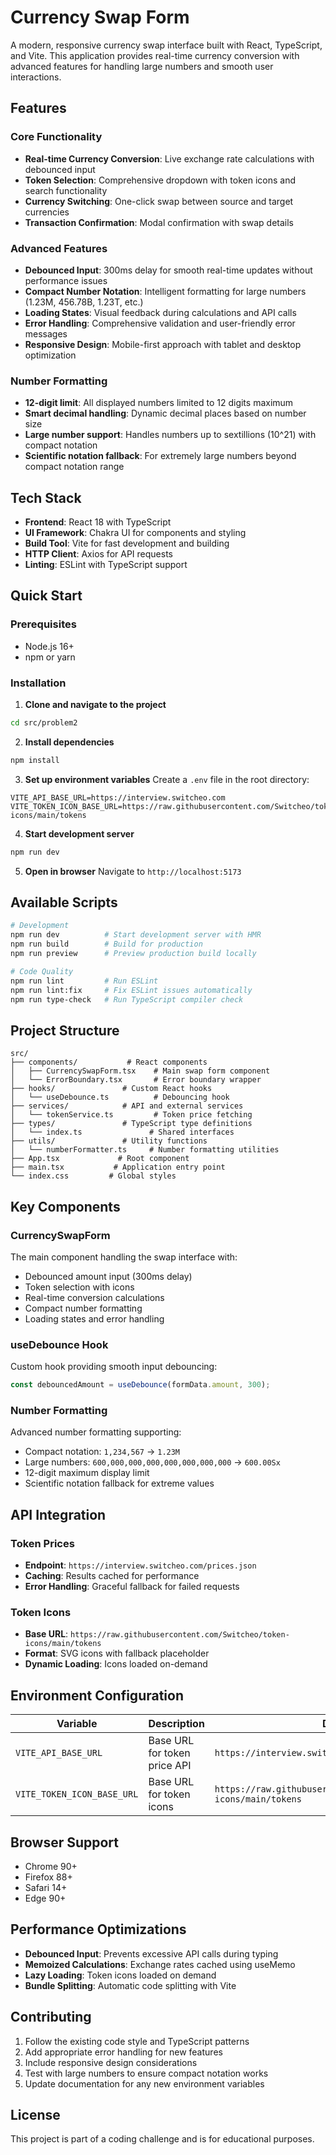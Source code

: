 # Currency Swap Form

A modern, responsive currency swap interface built with React, TypeScript, and Vite. This application provides real-time currency conversion with advanced features for handling large numbers and smooth user interactions.

## Features

### Core Functionality
- **Real-time Currency Conversion**: Live exchange rate calculations with debounced input
- **Token Selection**: Comprehensive dropdown with token icons and search functionality  
- **Currency Switching**: One-click swap between source and target currencies
- **Transaction Confirmation**: Modal confirmation with swap details

### Advanced Features
- **Debounced Input**: 300ms delay for smooth real-time updates without performance issues
- **Compact Number Notation**: Intelligent formatting for large numbers (1.23M, 456.78B, 1.23T, etc.)
- **Loading States**: Visual feedback during calculations and API calls
- **Error Handling**: Comprehensive validation and user-friendly error messages
- **Responsive Design**: Mobile-first approach with tablet and desktop optimization

### Number Formatting
- **12-digit limit**: All displayed numbers limited to 12 digits maximum
- **Smart decimal handling**: Dynamic decimal places based on number size
- **Large number support**: Handles numbers up to sextillions (10^21) with compact notation
- **Scientific notation fallback**: For extremely large numbers beyond compact notation range

## Tech Stack

- **Frontend**: React 18 with TypeScript
- **UI Framework**: Chakra UI for components and styling
- **Build Tool**: Vite for fast development and building
- **HTTP Client**: Axios for API requests
- **Linting**: ESLint with TypeScript support

## Quick Start

### Prerequisites
- Node.js 16+ 
- npm or yarn

### Installation

1. **Clone and navigate to the project**
  ```bash
  cd src/problem2
  ```

2. **Install dependencies**
  ```bash
  npm install
  ```

3. **Set up environment variables**
  Create a `.env` file in the root directory:
  ```env
  VITE_API_BASE_URL=https://interview.switcheo.com
  VITE_TOKEN_ICON_BASE_URL=https://raw.githubusercontent.com/Switcheo/token-icons/main/tokens
  ```

4. **Start development server**
  ```bash
  npm run dev
  ```

5. **Open in browser**
  Navigate to `http://localhost:5173`

## Available Scripts

```bash
# Development
npm run dev          # Start development server with HMR
npm run build        # Build for production
npm run preview      # Preview production build locally

# Code Quality
npm run lint         # Run ESLint
npm run lint:fix     # Fix ESLint issues automatically
npm run type-check   # Run TypeScript compiler check
```

## Project Structure

```
src/
├── components/           # React components
│   ├── CurrencySwapForm.tsx    # Main swap form component
│   └── ErrorBoundary.tsx       # Error boundary wrapper
├── hooks/               # Custom React hooks
│   └── useDebounce.ts          # Debouncing hook
├── services/            # API and external services
│   └── tokenService.ts         # Token price fetching
├── types/               # TypeScript type definitions
│   └── index.ts               # Shared interfaces
├── utils/               # Utility functions
│   └── numberFormatter.ts     # Number formatting utilities
├── App.tsx             # Root component
├── main.tsx           # Application entry point
└── index.css         # Global styles
```

## Key Components

### CurrencySwapForm
The main component handling the swap interface with:
- Debounced amount input (300ms delay)
- Token selection with icons
- Real-time conversion calculations
- Compact number formatting
- Loading states and error handling

### useDebounce Hook
Custom hook providing smooth input debouncing:
```typescript
const debouncedAmount = useDebounce(formData.amount, 300);
```

### Number Formatting
Advanced number formatting supporting:
- Compact notation: `1,234,567` → `1.23M`
- Large numbers: `600,000,000,000,000,000,000,000` → `600.00Sx`
- 12-digit maximum display limit
- Scientific notation fallback for extreme values

## API Integration

### Token Prices
- **Endpoint**: `https://interview.switcheo.com/prices.json`
- **Caching**: Results cached for performance
- **Error Handling**: Graceful fallback for failed requests

### Token Icons
- **Base URL**: `https://raw.githubusercontent.com/Switcheo/token-icons/main/tokens`
- **Format**: SVG icons with fallback placeholder
- **Dynamic Loading**: Icons loaded on-demand

## Environment Configuration

| Variable | Description | Default |
|----------|-------------|---------|
| `VITE_API_BASE_URL` | Base URL for token price API | `https://interview.switcheo.com` |
| `VITE_TOKEN_ICON_BASE_URL` | Base URL for token icons | `https://raw.githubusercontent.com/Switcheo/token-icons/main/tokens` |

## Browser Support

- Chrome 90+
- Firefox 88+
- Safari 14+
- Edge 90+

## Performance Optimizations

- **Debounced Input**: Prevents excessive API calls during typing
- **Memoized Calculations**: Exchange rates cached using useMemo
- **Lazy Loading**: Token icons loaded on demand
- **Bundle Splitting**: Automatic code splitting with Vite

## Contributing

1. Follow the existing code style and TypeScript patterns
2. Add appropriate error handling for new features
3. Include responsive design considerations
4. Test with large numbers to ensure compact notation works
5. Update documentation for any new environment variables

## License

This project is part of a coding challenge and is for educational purposes.
